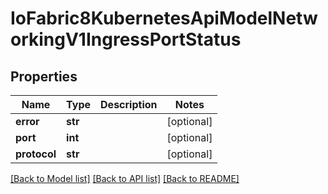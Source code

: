 # IoFabric8KubernetesApiModelNetworkingV1IngressPortStatus

## Properties
Name | Type | Description | Notes
------------ | ------------- | ------------- | -------------
**error** | **str** |  | [optional] 
**port** | **int** |  | [optional] 
**protocol** | **str** |  | [optional] 

[[Back to Model list]](../README.md#documentation-for-models) [[Back to API list]](../README.md#documentation-for-api-endpoints) [[Back to README]](../README.md)

